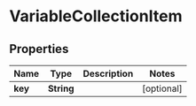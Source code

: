 

# VariableCollectionItem

## Properties

Name | Type | Description | Notes
------------ | ------------- | ------------- | -------------
**key** | **String** |  |  [optional]



